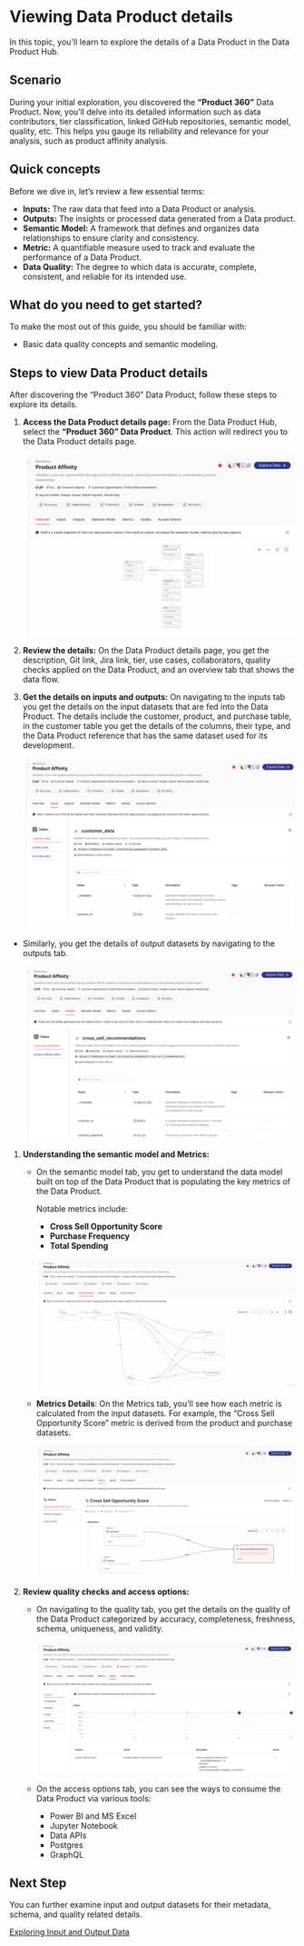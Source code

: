 # Viewing Data Product details

In this topic, you'll learn to explore the details of a Data Product in the Data Product Hub.

## Scenario

During your initial exploration, you discovered the **“Product 360”** Data Product. Now, you’ll delve into its detailed information such as data contributors, tier classification, linked GitHub repositories, semantic model, quality, etc. This helps you gauge its reliability and relevance for your analysis, such as product affinity analysis.

## Quick concepts

Before we dive in, let’s review a few essential terms:

- **Inputs:** The raw data that feed into a Data Product or analysis.
- **Outputs:** The insights or processed data generated from a Data product.
- **Semantic Model:** A framework that defines and organizes data relationships to ensure clarity and consistency.
- **Metric:** A quantifiable measure used to track and evaluate the performance of a Data Product.
- **Data Quality:** The degree to which data is accurate, complete, consistent, and reliable for its intended use.

## What do you need to get started?

To make the most out of this guide, you should be familiar with:

- Basic data quality concepts and semantic modeling.

## Steps to view Data Product details

After discovering the “Product 360” Data Product, follow these steps to explore its details.

1. **Access the Data Product details page:** From the Data Product Hub, select the **“Product 360” Data Product**. This action will redirect you to the Data Product details page.
    
    ![view_access.png](/learn/dp_consumer_learn_track/view_dp_info/view_access.png)
    
2. **Review the details:** On the Data Product details page, you get the description, Git link, Jira link, tier, use cases, collaborators, quality checks applied on the Data Product, and an overview tab that shows the data flow.
3. **Get the details on inputs and outputs:** On navigating to the inputs tab you get the details on the input datasets that are fed into the Data Product. The details include the customer, product, and purchase table, in the customer table you get the details of the columns, their type, and the Data Product reference that has the same dataset used for its development.
    
    ![view_input.png](/learn/dp_consumer_learn_track/view_dp_info/view_input.png)
    
- Similarly, you get the details of output datasets by navigating to the outputs tab.
    
    ![view_output.png](/learn/dp_consumer_learn_track/view_dp_info/view_output.png)
    
1. **Understanding the semantic model and Metrics:**
    - On the semantic model tab, you get to understand the data model built on top of the Data Product that is populating the key metrics of the Data Product.
        
        Notable metrics include:
        
        - **Cross Sell Opportunity Score**
        - **Purchase Frequency**
        - **Total Spending**
        
        ![view_model.png](/learn/dp_consumer_learn_track/view_dp_info/view_model.png)
        
    - **Metrics Details**: On the Metrics tab, you’ll see how each metric is calculated from the input datasets. For example, the “Cross Sell Opportunity Score” metric is derived from the product and purchase datasets.
        
        ![view_metrics.png](/learn/dp_consumer_learn_track/view_dp_info/view_metrics.png)
        
2. **Review quality checks and access options:** 
    - On navigating to the quality tab, you get the details on the quality of the Data Product categorized by accuracy, completeness, freshness, schema, uniqueness, and validity.
        
        ![view_quality.png](/learn/dp_consumer_learn_track/view_dp_info/view_quality.png)
        
    - On the access options tab, you can see the ways to consume the Data Product via various tools:
        - Power BI and MS Excel
        - Jupyter Notebook
        - Data APIs
        - Postgres
        - GraphQL

## Next Step

You can further examine input and output datasets for their metadata, schema, and quality related details.

[Exploring Input and Output Data](/learn/dp_consumer_learn_track/eval_io_datasets/)